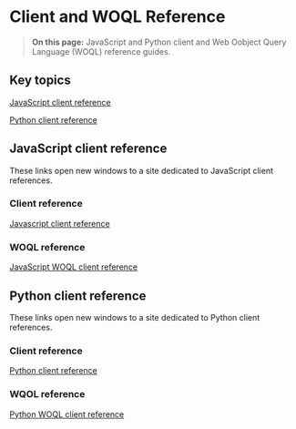# Client and WOQL Reference

> **On this page:** JavaScript and Python client and Web Oobject Query Language (WOQL) reference guides.

## Key topics

[JavaScript client reference](client.md#javascript-reference)

[Python client reference](client.md#javascript-reference)

## JavaScript client reference

These links open new windows to a site dedicated to JavaScript client references.

### Client reference

[Javascript client reference](https://terminusdb.github.io/terminusdb-client-js/)

### WOQL reference

[JavaScript WOQL client reference](https://terminusdb.github.io/terminusdb-client-js/#/api/woql.js?id=woql)

## Python client reference

These links open new windows to a site dedicated to Python client references.

### Client reference

[Python client reference](https://terminusdb.github.io/terminusdb-client-python/)

### WQOL reference

[Python WOQL client reference](https://terminusdb.github.io/terminusdb-client-python/woqlClient.html)

